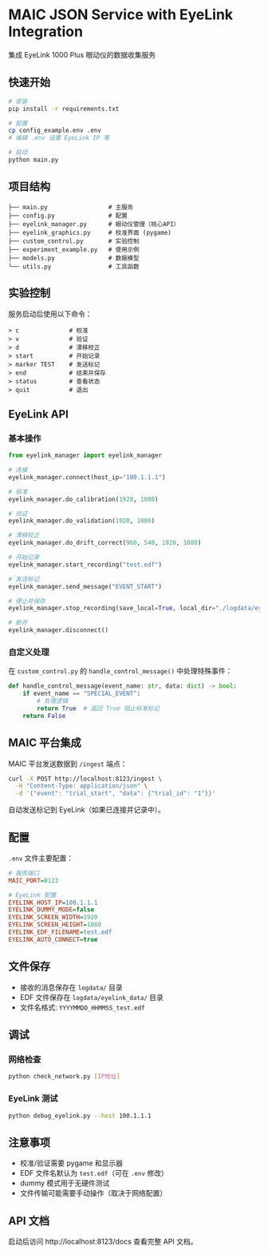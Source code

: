 # MAIC JSON Service with EyeLink Integration

集成 EyeLink 1000 Plus 眼动仪的数据收集服务

## 快速开始

```bash
# 安装
pip install -r requirements.txt

# 配置
cp config_example.env .env
# 编辑 .env 设置 EyeLink IP 等

# 启动
python main.py
```

## 项目结构

```
├── main.py                 # 主服务
├── config.py               # 配置
├── eyelink_manager.py      # 眼动仪管理（核心API）
├── eyelink_graphics.py     # 校准界面 (pygame)
├── custom_control.py       # 实验控制
├── experiment_example.py   # 使用示例
├── models.py               # 数据模型
└── utils.py                # 工具函数
```

## 实验控制

服务启动后使用以下命令：

```
> c              # 校准
> v              # 验证  
> d              # 漂移校正
> start          # 开始记录
> marker TEST    # 发送标记
> end            # 结束并保存
> status         # 查看状态
> quit           # 退出
```

## EyeLink API

### 基本操作

```python
from eyelink_manager import eyelink_manager

# 连接
eyelink_manager.connect(host_ip="100.1.1.1")

# 校准
eyelink_manager.do_calibration(1920, 1080)

# 验证
eyelink_manager.do_validation(1920, 1080)

# 漂移校正
eyelink_manager.do_drift_correct(960, 540, 1920, 1080)

# 开始记录
eyelink_manager.start_recording("test.edf")

# 发送标记
eyelink_manager.send_message("EVENT_START")

# 停止并保存
eyelink_manager.stop_recording(save_local=True, local_dir="./logdata/eyelink_data")

# 断开
eyelink_manager.disconnect()
```

### 自定义处理

在 `custom_control.py` 的 `handle_control_message()` 中处理特殊事件：

```python
def handle_control_message(event_name: str, data: dict) -> bool:
    if event_name == "SPECIAL_EVENT":
        # 处理逻辑
        return True  # 返回 True 阻止标准标记
    return False
```

## MAIC 平台集成

MAIC 平台发送数据到 `/ingest` 端点：

```bash
curl -X POST http://localhost:8123/ingest \
  -H "Content-Type: application/json" \
  -d '{"event": "trial_start", "data": {"trial_id": "1"}}'
```

自动发送标记到 EyeLink（如果已连接并记录中）。

## 配置

`.env` 文件主要配置：

```ini
# 服务端口
MAIC_PORT=8123

# EyeLink 配置
EYELINK_HOST_IP=100.1.1.1
EYELINK_DUMMY_MODE=false
EYELINK_SCREEN_WIDTH=1920
EYELINK_SCREEN_HEIGHT=1080
EYELINK_EDF_FILENAME=test.edf
EYELINK_AUTO_CONNECT=true
```

## 文件保存

- 接收的消息保存在 `logdata/` 目录
- EDF 文件保存在 `logdata/eyelink_data/` 目录
- 文件名格式: `YYYYMMDD_HHMMSS_test.edf`

## 调试

### 网络检查

```bash
python check_network.py [IP地址]
```

### EyeLink 测试

```bash
python debug_eyelink.py --host 100.1.1.1
```

## 注意事项

- 校准/验证需要 pygame 和显示器
- EDF 文件名默认为 `test.edf`（可在 `.env` 修改）
- dummy 模式用于无硬件测试
- 文件传输可能需要手动操作（取决于网络配置）

## API 文档

启动后访问 http://localhost:8123/docs 查看完整 API 文档。
